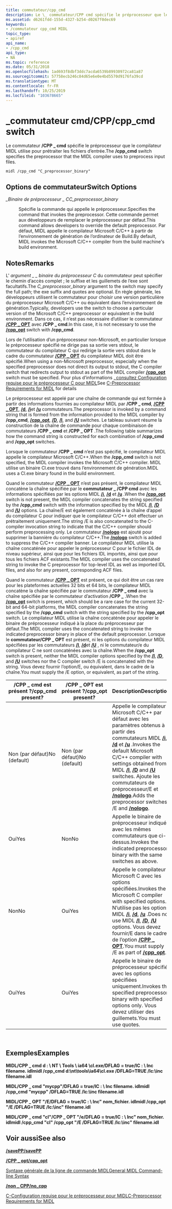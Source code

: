 ```yaml
---
title: commutateur/cpp_cmd
description: Le \_ commutateur/CPP cmd spécifie le préprocesseur que le compilateur MIDL utilise pour prétraiter les fichiers d’entrée.
ms.assetid: d6261fdd-155d-4327-b254-d0267f0dec69
keywords:
- /commutateur cpp_cmd MIDL
topic_type:
- apiref
api_name:
- /cpp_cmd
api_type:
- NA
ms.topic: reference
ms.date: 05/31/2018
ms.openlocfilehash: 1ad693f8dbf3ddc7acda6539b89930972ca81a87
ms.sourcegitcommit: 57758ecb246c84d65e6e0e4bd5570d9176fa39cd
ms.translationtype: MT
ms.contentlocale: fr-FR
ms.lasthandoff: 10/25/2019
ms.locfileid: "103678665"
---
```

# <a name="cpp_cmd-switch"></a><span data-ttu-id="5fed3-104">\_commutateur cmd/CPP</span><span class="sxs-lookup"><span data-stu-id="5fed3-104">/cpp\_cmd switch</span></span>

<span data-ttu-id="5fed3-105">Le commutateur **/CPP \_ cmd** spécifie le préprocesseur que le compilateur MIDL utilise pour prétraiter les fichiers d’entrée.</span><span class="sxs-lookup"><span data-stu-id="5fed3-105">The **/cpp\_cmd** switch specifies the preprocessor that the MIDL compiler uses to preprocess input files.</span></span>

``` syntax
midl /cpp_cmd "C_preprocessor_binary"
```

## <a name="switch-options"></a><span data-ttu-id="5fed3-106">Options de commutateur</span><span class="sxs-lookup"><span data-stu-id="5fed3-106">Switch Options</span></span>

<dl> <dt>

<span data-ttu-id="5fed3-107">*\_Binaire de préprocesseur \_ C*</span><span class="sxs-lookup"><span data-stu-id="5fed3-107">*C\_preprocessor\_binary*</span></span> 
</dt> <dd>

<span data-ttu-id="5fed3-108">Spécifie la commande qui appelle le préprocesseur.</span><span class="sxs-lookup"><span data-stu-id="5fed3-108">Specifies the command that invokes the preprocessor.</span></span> <span data-ttu-id="5fed3-109">Cette commande permet aux développeurs de remplacer le préprocesseur par défaut.</span><span class="sxs-lookup"><span data-stu-id="5fed3-109">This command allows developers to override the default preprocessor.</span></span> <span data-ttu-id="5fed3-110">Par défaut, MIDL appelle le compilateur Microsoft C/C++ à partir de l’environnement de génération de l’ordinateur de Build.</span><span class="sxs-lookup"><span data-stu-id="5fed3-110">By default, MIDL invokes the Microsoft C/C++ compiler from the build machine's build environment.</span></span>

</dd> </dl>

## <a name="remarks"></a><span data-ttu-id="5fed3-111">Notes</span><span class="sxs-lookup"><span data-stu-id="5fed3-111">Remarks</span></span>

<span data-ttu-id="5fed3-112">L' *argument \_ \_ binaire du préprocesseur C* du commutateur peut spécifier le chemin d’accès complet ; le suffixe et les guillemets de l’exe sont facultatifs.</span><span class="sxs-lookup"><span data-stu-id="5fed3-112">The *C\_preprocessor\_binary* argument to the switch may specify the full path; the exe suffix and quotes are optional.</span></span> <span data-ttu-id="5fed3-113">En règle générale, les développeurs utilisent le commutateur pour choisir une version particulière du préprocesseur Microsoft C/C++ ou équivalent dans l’environnement de génération.</span><span class="sxs-lookup"><span data-stu-id="5fed3-113">Typically, developers use the switch to choose a particular version of the Microsoft C/C++ preprocessor or equivalent in the build environment.</span></span> <span data-ttu-id="5fed3-114">Dans ce cas, il n’est pas nécessaire d’utiliser le commutateur [**/CPP \_ OPT**](-cpp-opt.md) avec **/CPP \_ cmd**.</span><span class="sxs-lookup"><span data-stu-id="5fed3-114">In this case, it is not necessary to use the [**/cpp\_opt**](-cpp-opt.md) switch with **/cpp\_cmd**.</span></span>

<span data-ttu-id="5fed3-115">Lors de l’utilisation d’un préprocesseur non-Microsoft, en particulier lorsque le préprocesseur spécifié ne dirige pas sa sortie vers stdout, le commutateur du compilateur C qui redirige la sortie vers stdout dans le cadre du commutateur [**/CPP \_ OPT**](-cpp-opt.md) du compilateur MIDL doit être spécifié.</span><span class="sxs-lookup"><span data-stu-id="5fed3-115">When using a non-Microsoft preprocessor, especially when the specified preprocessor does not direct its output to stdout, the C compiler switch that redirects output to stdout as part of the MIDL compiler [**/cpp\_opt**](-cpp-opt.md) switch must be specified.</span></span> <span data-ttu-id="5fed3-116">Pour plus d’informations [, consultez Configuration requise pour le préprocesseur C pour MIDL](c-preprocessor-requirements-for-midl.md)</span><span class="sxs-lookup"><span data-stu-id="5fed3-116">See [C-Preprocessor Requirements for MIDL](c-preprocessor-requirements-for-midl.md) for details</span></span>

<span data-ttu-id="5fed3-117">Le préprocesseur est appelé par une chaîne de commande qui est formée à partir des informations fournies au compilateur MIDL par **/CPP \_ cmd**, [**/CPP \_ OPT**](-cpp-opt.md), [**/d**](-d.md), [**/i**](-i.md)et [**/u**](-u.md) commutateurs.</span><span class="sxs-lookup"><span data-stu-id="5fed3-117">The preprocessor is invoked by a command string that is formed from the information provided to the MIDL compiler by **/cpp\_cmd**, [**/cpp\_opt**](-cpp-opt.md), [**/D**](-d.md), [**/I**](-i.md), and [**/U**](-u.md) switches.</span></span> <span data-ttu-id="5fed3-118">Le tableau suivant résume la construction de la chaîne de commande pour chaque combinaison de commutateurs **/CPP \_ cmd** et **/CPP \_ OPT** .</span><span class="sxs-lookup"><span data-stu-id="5fed3-118">The following table summarizes how the command string is constructed for each combination of **/cpp\_cmd** and **/cpp\_opt** switches.</span></span>

<span data-ttu-id="5fed3-119">Lorsque le commutateur **/CPP \_ cmd** n’est pas spécifié, le compilateur MIDL appelle le compilateur Microsoft C/C++.</span><span class="sxs-lookup"><span data-stu-id="5fed3-119">When the **/cpp\_cmd** switch is not specified, the MIDL compiler invokes the Microsoft C/C++ compiler.</span></span> <span data-ttu-id="5fed3-120">MIDL utilise un binaire Cl.exe trouvé dans l’environnement de génération.</span><span class="sxs-lookup"><span data-stu-id="5fed3-120">MIDL uses a Cl.exe binary found in the build environment.</span></span>

<span data-ttu-id="5fed3-121">Quand le commutateur [**/CPP \_ OPT**](-cpp-opt.md) n’est pas présent, le compilateur MIDL concatène la chaîne spécifiée par le **commutateur \_ /CPP cmd** avec les informations spécifiées par les options MIDL [**/i**](-i.md), [**/d**](-d.md) et [**/u**](-u.md) .</span><span class="sxs-lookup"><span data-stu-id="5fed3-121">When the [**/cpp\_opt**](-cpp-opt.md) switch is not present, the MIDL compiler concatenates the string specified by the **/cpp\_cmd** switch with the information specified by the MIDL [**/I**](-i.md), [**/D**](-d.md) and [**/U**](-u.md) options.</span></span> <span data-ttu-id="5fed3-122">La chaîne/E est également concaténée à la chaîne d’appel du compilateur C pour indiquer que le compilateur C/C++ doit effectuer un prétraitement uniquement.</span><span class="sxs-lookup"><span data-stu-id="5fed3-122">The string /E is also concatenated to the C-compiler invocation string to indicate that the C/C++ compiler should perform preprocessing only.</span></span> <span data-ttu-id="5fed3-123">Le commutateur [**/nologo**](-nologo.md) est ajouté pour supprimer la bannière du compilateur C/C++.</span><span class="sxs-lookup"><span data-stu-id="5fed3-123">The [**/nologo**](-nologo.md) switch is added to suppress the C/C++ compiler banner.</span></span> <span data-ttu-id="5fed3-124">Le compilateur MIDL utilise la chaîne concaténée pour appeler le préprocesseur C pour le fichier IDL de niveau supérieur, ainsi que pour les fichiers IDL importés, ainsi que pour tous les fichiers ACF existants.</span><span class="sxs-lookup"><span data-stu-id="5fed3-124">The MIDL compiler uses the concatenated string to invoke the C preprocessor for top-level IDL as well as imported IDL files, and also for any present, corresponding ACF files.</span></span>

<span data-ttu-id="5fed3-125">Quand le commutateur [**/CPP \_ OPT**](-cpp-opt.md) est présent, ce qui doit être un cas rare pour les plateformes actuelles 32 bits et 64 bits, le compilateur MIDL concatène la chaîne spécifiée par le commutateur **/CPP \_ cmd** avec la chaîne spécifiée par le commutateur d’activation **/CPP \_** .</span><span class="sxs-lookup"><span data-stu-id="5fed3-125">When the [**/cpp\_opt**](-cpp-opt.md) switch is present, which should be a rare case for the current 32-bit and 64-bit platforms, the MIDL compiler concatenates the string specified by the **/cpp\_cmd** switch with the string specified by the **/cpp\_opt** switch.</span></span> <span data-ttu-id="5fed3-126">Le compilateur MIDL utilise la chaîne concaténée pour appeler le binaire de préprocesseur indiqué à la place du préprocesseur par défaut.</span><span class="sxs-lookup"><span data-stu-id="5fed3-126">The MIDL compiler uses the concatenated string to invoke the indicated preprocessor binary in place of the default preprocessor.</span></span> <span data-ttu-id="5fed3-127">Lorsque le **commutateur/CPP \_ OPT** est présent, ni les options du compilateur MIDL spécifiées par les commutateurs [**/I**](-i.md), [**/d**](-d.md)et [**/U**](-u.md) , ni le commutateur/e du compilateur C ne sont concaténées avec la chaîne.</span><span class="sxs-lookup"><span data-stu-id="5fed3-127">When the **/cpp\_opt** switch is present, neither the MIDL compiler options specified by the [**/I**](-i.md), [**/D**](-d.md), and [**/U**](-u.md) switches nor the C compiler switch /E is concatenated with the string.</span></span> <span data-ttu-id="5fed3-128">Vous devez fournir l’option/E, ou équivalent, dans le cadre de la chaîne.</span><span class="sxs-lookup"><span data-stu-id="5fed3-128">You must supply the /E option, or equivalent, as part of the string.</span></span>



| <span data-ttu-id="5fed3-129">/CPP \_ cmd est présent ?</span><span class="sxs-lookup"><span data-stu-id="5fed3-129">/cpp\_cmd present?</span></span> | <span data-ttu-id="5fed3-130">/CPP \_ OPT est présent ?</span><span class="sxs-lookup"><span data-stu-id="5fed3-130">/cpp\_opt present?</span></span> | <span data-ttu-id="5fed3-131">Description</span><span class="sxs-lookup"><span data-stu-id="5fed3-131">Description</span></span>                                                                                                                                                                                                       |
|--------------------|--------------------|-------------------------------------------------------------------------------------------------------------------------------------------------------------------------------------------------------------------|
| <span data-ttu-id="5fed3-132">Non (par défaut)</span><span class="sxs-lookup"><span data-stu-id="5fed3-132">No (default)</span></span>       | <span data-ttu-id="5fed3-133">Non (par défaut)</span><span class="sxs-lookup"><span data-stu-id="5fed3-133">No (default)</span></span>       | <span data-ttu-id="5fed3-134">Appelle le compilateur Microsoft C/C++ par défaut avec les paramètres obtenus à partir des commutateurs MIDL [**/i**](-i.md), [**/d**](-d.md) et [**/u**](-u.md) .</span><span class="sxs-lookup"><span data-stu-id="5fed3-134">Invokes the default Microsoft C/C++ compiler with settings obtained from MIDL [**/I**](-i.md), [**/D**](-d.md) and [**/U**](-u.md) switches.</span></span> <span data-ttu-id="5fed3-135">Ajoute les commutateurs de préprocesseur/E et [**/nologo**](-nologo.md).</span><span class="sxs-lookup"><span data-stu-id="5fed3-135">Adds the preprocessor switches /E and [**/nologo**](-nologo.md).</span></span> |
| <span data-ttu-id="5fed3-136">Oui</span><span class="sxs-lookup"><span data-stu-id="5fed3-136">Yes</span></span>                | <span data-ttu-id="5fed3-137">Non</span><span class="sxs-lookup"><span data-stu-id="5fed3-137">No</span></span>                 | <span data-ttu-id="5fed3-138">Appelle le binaire de préprocesseur indiqué avec les mêmes commutateurs que ci-dessus.</span><span class="sxs-lookup"><span data-stu-id="5fed3-138">Invokes the indicated preprocessor binary with the same switches as above.</span></span>                                                                                                                                        |
| <span data-ttu-id="5fed3-139">Non</span><span class="sxs-lookup"><span data-stu-id="5fed3-139">No</span></span>                 | <span data-ttu-id="5fed3-140">Oui</span><span class="sxs-lookup"><span data-stu-id="5fed3-140">Yes</span></span>                | <span data-ttu-id="5fed3-141">Appelle le compilateur Microsoft C avec les options spécifiées.</span><span class="sxs-lookup"><span data-stu-id="5fed3-141">Invokes the Microsoft C compiler with specified options.</span></span> <span data-ttu-id="5fed3-142">N’utilise pas les options MIDL [**/i**](-i.md), [**/d**](-d.md), [**/u**](-u.md) .</span><span class="sxs-lookup"><span data-stu-id="5fed3-142">Does not use MIDL [**/I**](-i.md), [**/D**](-d.md), [**/U**](-u.md) options.</span></span> <span data-ttu-id="5fed3-143">Vous devez fournir/E dans le cadre de l’option [**/CPP \_ OPT**](-cpp-opt.md).</span><span class="sxs-lookup"><span data-stu-id="5fed3-143">You must supply /E as part of [**/cpp\_opt**](-cpp-opt.md).</span></span>             |
| <span data-ttu-id="5fed3-144">Oui</span><span class="sxs-lookup"><span data-stu-id="5fed3-144">Yes</span></span>                | <span data-ttu-id="5fed3-145">Oui</span><span class="sxs-lookup"><span data-stu-id="5fed3-145">Yes</span></span>                | <span data-ttu-id="5fed3-146">Appelle le binaire de préprocesseur spécifié avec les options spécifiées uniquement.</span><span class="sxs-lookup"><span data-stu-id="5fed3-146">Invokes the specified preprocessor binary with specified options only.</span></span> <span data-ttu-id="5fed3-147">Vous devez utiliser des guillemets.</span><span class="sxs-lookup"><span data-stu-id="5fed3-147">You must use quotes.</span></span>                                                                                                                       |



 

## <a name="examples"></a><span data-ttu-id="5fed3-148">Exemples</span><span class="sxs-lookup"><span data-stu-id="5fed3-148">Examples</span></span>

<span data-ttu-id="5fed3-149">**MIDL/CPP \_ cmd d : \\ NT \\ Tools \\ ia64 \\cl.exe/DFLAG = true/IC : \\ Inc filename. idl**</span><span class="sxs-lookup"><span data-stu-id="5fed3-149">**midl /cpp\_cmd d:\\nt\\tools\\ia64\\cl.exe /DFLAG=TRUE /Ic:\\inc filename.idl**</span></span>

<span data-ttu-id="5fed3-150">**MIDL/CPP \_ cmd "mycpp"/DFLAG = true/IC : \\ Inc filename. idl**</span><span class="sxs-lookup"><span data-stu-id="5fed3-150">**midl /cpp\_cmd "mycpp" /DFLAG=TRUE /Ic:\\inc filename.idl**</span></span>

<span data-ttu-id="5fed3-151">**MIDL/CPP \_ OPT "/E/DFLAG = true/IC : \\ Inc" nom_fichier. idl**</span><span class="sxs-lookup"><span data-stu-id="5fed3-151">**midl /cpp\_opt "/E /DFLAG=TRUE /Ic:\\inc" filename.idl**</span></span>

<span data-ttu-id="5fed3-152">**MIDL/CPP \_ cmd "cl"/CPP \_ OPT "/e/DFLAG = true/IC : \\ Inc" nom_fichier. idl**</span><span class="sxs-lookup"><span data-stu-id="5fed3-152">**midl /cpp\_cmd "cl" /cpp\_opt "/E /DFLAG=TRUE /Ic:\\inc" filename.idl**</span></span>

## <a name="see-also"></a><span data-ttu-id="5fed3-153">Voir aussi</span><span class="sxs-lookup"><span data-stu-id="5fed3-153">See also</span></span>

<dl> <dt>

[<span data-ttu-id="5fed3-154">**/savePP**</span><span class="sxs-lookup"><span data-stu-id="5fed3-154">**/savePP**</span></span>](-savepp.md)
</dt> <dt>

[<span data-ttu-id="5fed3-155">**/CPP \_ opt**</span><span class="sxs-lookup"><span data-stu-id="5fed3-155">**/cpp\_opt**</span></span>](-cpp-opt.md)
</dt> <dt>

[<span data-ttu-id="5fed3-156">Syntaxe générale de la ligne de commande MIDL</span><span class="sxs-lookup"><span data-stu-id="5fed3-156">General MIDL Command-line Syntax</span></span>](general-midl-command-line-syntax.md)
</dt> <dt>

[<span data-ttu-id="5fed3-157">**/non \_ CPP**</span><span class="sxs-lookup"><span data-stu-id="5fed3-157">**/no\_cpp**</span></span>](-no-cpp-nocpp.md)
</dt> <dt>

[<span data-ttu-id="5fed3-158">C-Configuration requise pour le préprocesseur pour MIDL</span><span class="sxs-lookup"><span data-stu-id="5fed3-158">C-Preprocessor Requirements for MIDL</span></span>](c-preprocessor-requirements-for-midl.md)
</dt> </dl>

 

 





